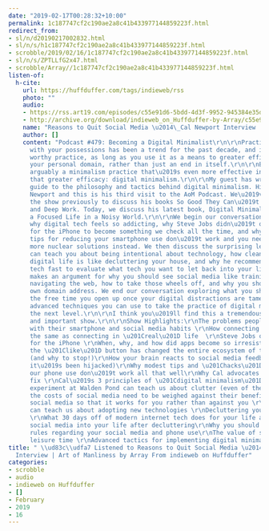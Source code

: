 ```yaml
---
date: "2019-02-17T00:28:32+10:00"
permalink: 1c187747cf2c190ae2a8c41b433977144859223f.html
redirect_from:
- sl/n/d20190217002832.html
- sl/n/s/h1c187747cf2c190ae2a8c41b433977144859223f.html
- scrobble/2019/02/16/1c187747cf2c190ae2a8c41b433977144859223f.html
- sl/n/s/ZPTLLfG2x47.html
- scrobble/Array//1c187747cf2c190ae2a8c41b433977144859223f.html
listen-of:
  h-cite:
    url: https://huffduffer.com/tags/indieweb/rss
    photo: ""
    audio:
    - https://rss.art19.com/episodes/c55e91d6-5bdd-4d3f-9952-945384e35d22.mp3
    - http://archive.org/download/indieweb_on_Huffduffer-by-Array/c55e91d6-5bdd-4d3f-9952-945384e35d22.mp3
    name: "Reasons to Quit Social Media \u2014\_Cal Newport Interview | Art of Manliness"
    author: []
    content: "Podcast #479: Becoming a Digital Minimalist\r\n\r\nPracticing minimalism
      with your possessions has been a trend for the past decade, and it can be a
      worthy practice, as long as you use it as a means to greater efficacy outside
      your personal domain, rather than just an end in itself.\r\n\r\nBut there\u2019s
      arguably a minimalism practice that\u2019s even more effective in achieving
      that greater efficacy: digital minimalism.\r\n\r\nMy guest has written the definitive
      guide to the philosophy and tactics behind digital minimalism. His name is Cal
      Newport and this is his third visit to the AoM Podcast. We\u2019ve had him on
      the show previously to discuss his books So Good They Can\u2019t Ignore You
      and Deep Work. Today, we discuss his latest book, Digital Minimalism: Choosing
      a Focused Life in a Noisy World.\r\n\r\nWe begin our conversation discussing
      why digital tech feels so addicting, why Steve Jobs didn\u2019t originally intend
      for the iPhone to become something we check all the time, and why the common
      tips for reducing your smartphone use don\u2019t work and you need to implement
      more nuclear solutions instead. We then discuss the surprising lesson the Amish
      can teach you about being intentional about technology, how cleaning up your
      digital life is like decluttering your house, and why he recommends a 30-day
      tech fast to evaluate what tech you want to let back into your life. Cal then
      makes an argument for why you should see social media like training wheels for
      navigating the web, how to take those wheels off, and why you should own your
      own domain address. We end our conversation exploring what you should do in
      the free time you open up once your digital distractions are tamed, and the
      advanced techniques you can use to take the practice of digital minimalism to
      the next level.\r\n\r\nI think you\u2019ll find this a tremendously interesting
      and important show.\r\n\r\nShow Highlights:\r\nThe problems people are having
      with their smartphone and social media habits \r\nHow connecting online isn\u2019t
      the same as connecting in \u201Creal\u201D life  \r\nSteve Jobs original vision
      for the iPhone \r\nWhen, why, and how did apps become so irresistible?\r\nWhy
      the \u201Clike\u201D button has changed the entire ecosystem of the internet
      (and why to stop!)\r\nHow your brain reacts to social media feedback (and how
      it\u2019s been hijacked)\r\nWhy modest tips and \u201Chacks\u201D for curbing
      our phone use don\u2019t work all that well\r\nWhy Cal advocates for a bigger
      fix \r\nCal\u2019s 3 principles of \u201Cdigital minimalism\u201D\r\nWhat Thoreau\u2019s
      experiment at Walden Pond can teach us about clutter (even of the digital variety)\r\nWhy
      the costs of social media need to be weighed against their benefits \r\nOptimizing
      social media so that it works for you rather than against you \r\nWhat the Amish
      can teach us about adopting new technologies \r\nDecluttering your digital life
      \r\nWhat 30 days off of modern internet tech does for your life and brain\r\nReintroducing
      social media into your life after decluttering\r\nWhy you should keep strict
      rules regarding your social media and phone use\r\nThe value of strenuous, active
      leisure time \r\nAdvanced tactics for implementing digital minimalism \r\n\r\nhttps://www.artofmanliness.com/articles/digital-minimalism-cal-newport/"
title: " \\ud83c\\udfa7 Listened to Reasons to Quit Social Media \u2014\_Cal Newport
  Interview | Art of Manliness by Array From indieweb on Huffduffer"
categories:
- scrobble
- audio
- indieweb on Huffduffer
- []
- February
- 2019
- 16
---
```

